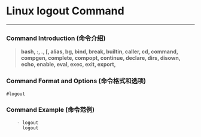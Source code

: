 # Linux logout Command
-------------------
### Command Introduction (命令介绍)
> **bash, :, ., [, alias, bg, bind, break, builtin, caller, cd, command, compgen, complete, compopt, continue, declare, dirs, disown, echo, enable, eval, exec, exit, export,**
### Command Format and Options (命令格式和选项)
```
#logout
```
### Command Example (命令范例)
```
	- logout
	  logout
```
